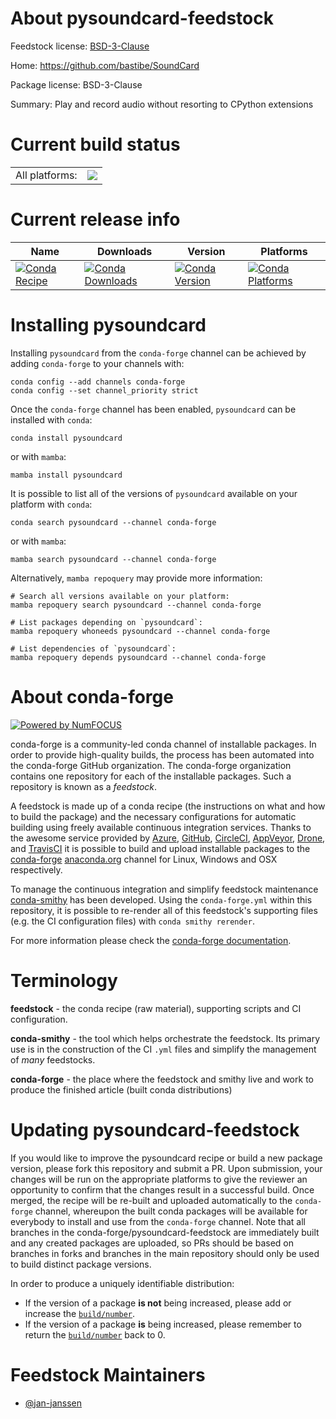 About pysoundcard-feedstock
===========================

Feedstock license: [BSD-3-Clause](https://github.com/conda-forge/pysoundcard-feedstock/blob/main/LICENSE.txt)

Home: https://github.com/bastibe/SoundCard

Package license: BSD-3-Clause

Summary: Play and record audio without resorting to CPython extensions

Current build status
====================


<table><tr><td>All platforms:</td>
    <td>
      <a href="https://dev.azure.com/conda-forge/feedstock-builds/_build/latest?definitionId=22562&branchName=main">
        <img src="https://dev.azure.com/conda-forge/feedstock-builds/_apis/build/status/pysoundcard-feedstock?branchName=main">
      </a>
    </td>
  </tr>
</table>

Current release info
====================

| Name | Downloads | Version | Platforms |
| --- | --- | --- | --- |
| [![Conda Recipe](https://img.shields.io/badge/recipe-pysoundcard-green.svg)](https://anaconda.org/conda-forge/pysoundcard) | [![Conda Downloads](https://img.shields.io/conda/dn/conda-forge/pysoundcard.svg)](https://anaconda.org/conda-forge/pysoundcard) | [![Conda Version](https://img.shields.io/conda/vn/conda-forge/pysoundcard.svg)](https://anaconda.org/conda-forge/pysoundcard) | [![Conda Platforms](https://img.shields.io/conda/pn/conda-forge/pysoundcard.svg)](https://anaconda.org/conda-forge/pysoundcard) |

Installing pysoundcard
======================

Installing `pysoundcard` from the `conda-forge` channel can be achieved by adding `conda-forge` to your channels with:

```
conda config --add channels conda-forge
conda config --set channel_priority strict
```

Once the `conda-forge` channel has been enabled, `pysoundcard` can be installed with `conda`:

```
conda install pysoundcard
```

or with `mamba`:

```
mamba install pysoundcard
```

It is possible to list all of the versions of `pysoundcard` available on your platform with `conda`:

```
conda search pysoundcard --channel conda-forge
```

or with `mamba`:

```
mamba search pysoundcard --channel conda-forge
```

Alternatively, `mamba repoquery` may provide more information:

```
# Search all versions available on your platform:
mamba repoquery search pysoundcard --channel conda-forge

# List packages depending on `pysoundcard`:
mamba repoquery whoneeds pysoundcard --channel conda-forge

# List dependencies of `pysoundcard`:
mamba repoquery depends pysoundcard --channel conda-forge
```


About conda-forge
=================

[![Powered by
NumFOCUS](https://img.shields.io/badge/powered%20by-NumFOCUS-orange.svg?style=flat&colorA=E1523D&colorB=007D8A)](https://numfocus.org)

conda-forge is a community-led conda channel of installable packages.
In order to provide high-quality builds, the process has been automated into the
conda-forge GitHub organization. The conda-forge organization contains one repository
for each of the installable packages. Such a repository is known as a *feedstock*.

A feedstock is made up of a conda recipe (the instructions on what and how to build
the package) and the necessary configurations for automatic building using freely
available continuous integration services. Thanks to the awesome service provided by
[Azure](https://azure.microsoft.com/en-us/services/devops/), [GitHub](https://github.com/),
[CircleCI](https://circleci.com/), [AppVeyor](https://www.appveyor.com/),
[Drone](https://cloud.drone.io/welcome), and [TravisCI](https://travis-ci.com/)
it is possible to build and upload installable packages to the
[conda-forge](https://anaconda.org/conda-forge) [anaconda.org](https://anaconda.org/)
channel for Linux, Windows and OSX respectively.

To manage the continuous integration and simplify feedstock maintenance
[conda-smithy](https://github.com/conda-forge/conda-smithy) has been developed.
Using the ``conda-forge.yml`` within this repository, it is possible to re-render all of
this feedstock's supporting files (e.g. the CI configuration files) with ``conda smithy rerender``.

For more information please check the [conda-forge documentation](https://conda-forge.org/docs/).

Terminology
===========

**feedstock** - the conda recipe (raw material), supporting scripts and CI configuration.

**conda-smithy** - the tool which helps orchestrate the feedstock.
                   Its primary use is in the construction of the CI ``.yml`` files
                   and simplify the management of *many* feedstocks.

**conda-forge** - the place where the feedstock and smithy live and work to
                  produce the finished article (built conda distributions)


Updating pysoundcard-feedstock
==============================

If you would like to improve the pysoundcard recipe or build a new
package version, please fork this repository and submit a PR. Upon submission,
your changes will be run on the appropriate platforms to give the reviewer an
opportunity to confirm that the changes result in a successful build. Once
merged, the recipe will be re-built and uploaded automatically to the
`conda-forge` channel, whereupon the built conda packages will be available for
everybody to install and use from the `conda-forge` channel.
Note that all branches in the conda-forge/pysoundcard-feedstock are
immediately built and any created packages are uploaded, so PRs should be based
on branches in forks and branches in the main repository should only be used to
build distinct package versions.

In order to produce a uniquely identifiable distribution:
 * If the version of a package **is not** being increased, please add or increase
   the [``build/number``](https://docs.conda.io/projects/conda-build/en/latest/resources/define-metadata.html#build-number-and-string).
 * If the version of a package **is** being increased, please remember to return
   the [``build/number``](https://docs.conda.io/projects/conda-build/en/latest/resources/define-metadata.html#build-number-and-string)
   back to 0.

Feedstock Maintainers
=====================

* [@jan-janssen](https://github.com/jan-janssen/)

